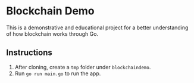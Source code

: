 # Blockchain Demo
This is a demonstrative and educational project for a better understanding of how blockchain works through Go.

## Instructions
1. After cloning, create a `tmp` folder under `blockchaindemo`.
1. Run `go run main.go` to run the app.
